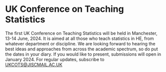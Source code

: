 # UK Conference on Teaching Statistics

The first UK Conference on Teaching Statistics will be held in Manchester, 13-14 June, 2024.  It is aimed at all those who teach statistics in HE, from whatever department or discipline.  We are looking forward to hearing the best ideas and approaches from across the academic spectrum, so do put the dates in your diary.  If you would like to present, submissions will open in January 2024.  For regular updates, subscribe to UKCOTS@JISCMAIL.AC.UK

